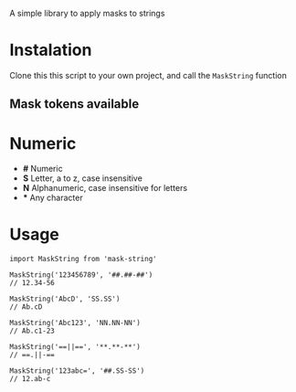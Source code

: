 A simple library to apply masks to strings

# Instalation

Clone this this script to your own project, and call the `MaskString` function

## Mask tokens available

#	Numeric

- **\#** Numeric
- **S**	Letter, a to z, case insensitive
- **N**	Alphanumeric, case insensitive for letters
- **\*** Any character



# Usage

```
import MaskString from 'mask-string'

MaskString('123456789', '##.##-##')
// 12.34-56

MaskString('AbcD', 'SS.SS')
// Ab.cD

MaskString('Abc123', 'NN.NN-NN')
// Ab.c1-23

MaskString('==||==', '**.**-**')
// ==.||-==

MaskString('123abc=', '##.SS-SS')
// 12.ab-c

```

